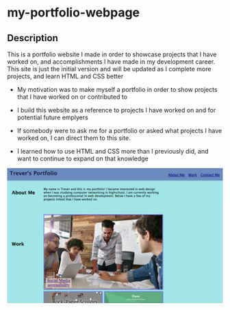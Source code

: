 # my-portfolio-webpage

## Description

This is a portfolio website I made in order to showcase projects that I have worked on, and accomplishments I have made in my development career. This site is just the initial version and will be updated as I complete more projects, and learn HTML and CSS better

- My motivation was to make myself a portfolio in order to show projects that I have worked on or contributed to

- I build this website as a reference to projects I have worked on and for potential future emplyers

- If somebody were to ask me for a portfolio or asked what projects I have worked on, I can direct them to this site.

- I learned how to use HTML and CSS more than I previously did, and want to continue to expand on that knowledge

![screenshot of portfolio webpage](./Screenshot.png "This is a screenshot of my portfolio site in its current iteration")
